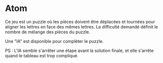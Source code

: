 # Atom
Ce jeu est un puzzle où les pièces doivent être déplacées et tournées pour aligner les lettres en face des mêmes lettres.
La difficulté demandé définit le nombre de mélange des pièces du puzzle.

Une "IA" est disponible pour compléter le puzzle.

PS : L'IA semble s'arrêter une étape avant la solution finale, et elle s'arrête quand le tableau est trop compliqué.

